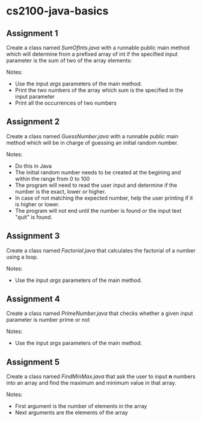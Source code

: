 # cs2100-java-basics


## Assignment 1

Create a class named _SumOfInts.java_ with a runnable public main method which will determine from a prefixed array of int if the specified input parameter is the sum of two of the array elements:

Notes:
- Use the input _args_ parameters of the main method.
- Print the two numbers of the array which sum is the specified in the input parameter
- Print all the occurrences of two numbers


## Assignment 2

Create a class named _GuessNumber.java_ with a runnable public main method which will be in charge of guessing an initial random number.

Notes:
- Do this in Java
- The initial random number needs to be created at the begining and within the range from 0 to 100
- The program will need to read the user input and determine if the number is the exact, lower or higher.
- In case of not matching the expected number, help the user printing if it is higher or lower.
- The program will not end until the number is found or the input text "quit" is found. 


## Assignment 3

Create a class named _Factorial.java_ that calculates the factorial of a number using a loop.

Notes:
- Use the input _args_ parameters of the main method.



## Assignment 4


Create a class named _PrimeNumber.java_ that checks whether a given input parameter is number prime or not

Notes:
- Use the input _args_ parameters of the main method.

## Assignment 5

Create a class named _FindMinMax.java_ that ask the user to input **n** numbers into an array and find the maximum and minimum value in that array.

Notes:
- First argument is the number of elements in the array
- Next arguments are the elements of the array
